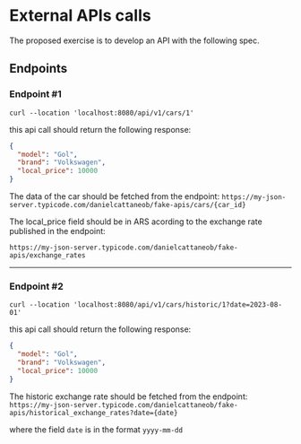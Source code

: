 # External APIs calls

The proposed exercise is to develop an API with the following spec.

## Endpoints

### Endpoint #1
```
curl --location 'localhost:8080/api/v1/cars/1'
```

this api call should return the following response:

```json
{
  "model": "Gol",
  "brand": "Volkswagen",
  "local_price": 10000
}
```

The data of the car should be fetched from the endpoint:
```https://my-json-server.typicode.com/danielcattaneob/fake-apis/cars/{car_id}```

The local_price field should be in ARS acording to the exchange rate published in the
endpoint:

```https://my-json-server.typicode.com/danielcattaneob/fake-apis/exchange_rates```

-----

### Endpoint #2


```curl
curl --location 'localhost:8080/api/v1/cars/historic/1?date=2023-08-01'
```

this api call should return the following response:

```json
{
  "model": "Gol",
  "brand": "Volkswagen",
  "local_price": 10000
}
```

The historic exchange rate should be fetched from the endpoint:
```https://my-json-server.typicode.com/danielcattaneob/fake-apis/historical_exchange_rates?date={date}```

where the field ```date``` is in the format ```yyyy-mm-dd```